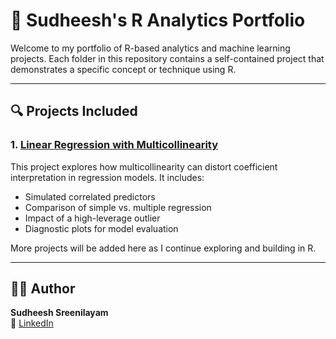 # 📁 Sudheesh's R Analytics Portfolio

Welcome to my portfolio of R-based analytics and machine learning projects. Each folder in this repository contains a self-contained project that demonstrates a specific concept or technique using R.

---

## 🔍 Projects Included

### 1. [Linear Regression with Multicollinearity](./Linear-Regression-Multicollinearity-R)

This project explores how multicollinearity can distort coefficient interpretation in regression models. It includes:

- Simulated correlated predictors
- Comparison of simple vs. multiple regression
- Impact of a high-leverage outlier
- Diagnostic plots for model evaluation

More projects will be added here as I continue exploring and building in R.

---

## 🧑‍💻 Author

**Sudheesh Sreenilayam**  
📎 [LinkedIn](https://www.linkedin.com/in/ssudheesh)
